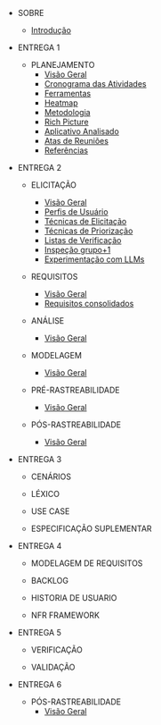 - SOBRE
  - [Introdução](/README.md)

- ENTREGA 1
  - PLANEJAMENTO
    - [Visão Geral](/planejamento/README.md)
    - [Cronograma das Atividades](/planejamento/cronograma/README.md)
    - [Ferramentas](/planejamento/ferramentas/README.md)
    - [Heatmap](/planejamento/heatmap/README.md)
    - [Metodologia](/planejamento/metodologias/README.md)
    - [Rich Picture](/planejamento/rich-picture/README.md)
    - [Aplicativo Analisado](/planejamento/aplicativo/README.md)
    - [Atas de Reuniões](/planejamento/atas/README.md)
    - [Referências](/planejamento/referencias/README.md)

- ENTREGA 2
  - ELICITAÇÃO
    - [Visão Geral](/elicitacao/README.md)
    - [Perfis de Usuário](/elicitacao/perfis_usuarios/perfis-de-usuario)
    - [Técnicas de Elicitação](/elicitacao/tecnicas_elicitacao/tec_elicitacao)
    - [Técnicas de Priorização](/elicitacao/tecnicas_priorizacao/tec-de-priorizacao)
    - [Listas de Verificação](/elicitacao/listas_verificacao/listas_verificacao)
    - [Inspeção grupo+1](/elicitacao/elicitacao_grupo_2/elicitacao_grupo_2)
    - [Experimentação com LLMs](/elicitacao/experimentacaoLLMs.md)

  - REQUISITOS
    - [Visão Geral](/requisitos/README.md)
    - [Requisitos consolidados](/requisitos/funcionais/requisitos_elicitados.md)
    

  - ANÁLISE
    - [Visão Geral](/analise/README.md)

  - MODELAGEM
    - [Visão Geral](/modelagem/README.md)

  - PRÉ-RASTREABILIDADE
    - [Visão Geral](/pre-rastreabilidade/README.md)

  - PÓS-RASTREABILIDADE
    - [Visão Geral](/pos-rastreabilidade/README.md)

- ENTREGA 3
  - CENÁRIOS

  - LÉXICO

  - USE CASE

  - ESPECIFICAÇÃO SUPLEMENTAR

- ENTREGA 4
  - MODELAGEM DE REQUISITOS

  - BACKLOG

  - HISTORIA DE USUARIO

  - NFR FRAMEWORK

- ENTREGA 5
  - VERIFICAÇÃO

  - VALIDAÇÃO

- ENTREGA 6
  - PÓS-RASTREABILIDADE
    - [Visão Geral](/pos-rastreabilidade/README.md)